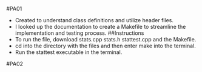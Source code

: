 #PA01
* Created to understand class definitions and utilize header files.
* I looked up the documentation to create a Makefile to streamline the implementation and testing process.
##Instructions
* To run the file, download stats.cpp stats.h stattest.cpp and the Makefile.
* cd into the directory with the files and then enter make into the terminal.
* Run the stattest executable in the terminal.

#PA02
